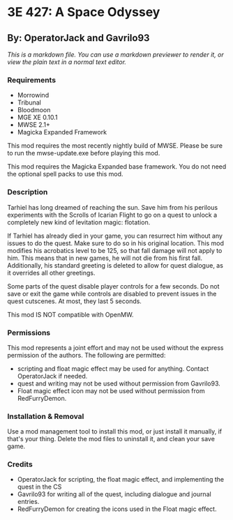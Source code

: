 # 3E 427: A Space Odyssey

## By: OperatorJack and Gavrilo93

_This is a markdown file. You can use a markdown previewer to render it, or view the plain text in a normal text editor._

### Requirements

- Morrowind
- Tribunal
- Bloodmoon
- MGE XE 0.10.1
- MWSE 2.1+
- Magicka Expanded Framework

This mod requires the most recently nightly build of MWSE. Please be sure to run the mwse-update.exe before playing this mod.

This mod requires the Magicka Expanded base framework. You do not need the optional spell packs to use this mod.

### Description

Tarhiel has long dreamed of reaching the sun. Save him from his perilous experiments with the Scrolls of Icarian Flight to go on a quest to unlock a completely new kind of levitation magic: flotation.

If Tarhiel has already died in your game, you can resurrect him without any issues to do the quest. Make sure to do so in his original location. This mod modifies his acrobatics level to be 125, so that fall damage will not apply to him. This means that in new games, he will not die from his first fall. Additionally, his standard greeting is deleted to allow for quest dialogue, as it overrides all other greetings.

Some parts of the quest disable player controls for a few seconds. Do not save or exit the game while controls are disabled to prevent issues in the quest cutscenes. At most, they last 5 seconds.

This mod IS NOT compatible with OpenMW.

### Permissions

This mod represents a joint effort and may not be used without the express permission of the authors. The following are permitted:

- scripting and float magic effect may be used for anything. Contact OperatorJack if needed.
- quest and writing may not be used without permission from Gavrilo93.
- Float magic effect icon may not be used without permission from RedFurryDemon.

### Installation & Removal

Use a mod management tool to install this mod, or just install it manually, if that's your thing. Delete the mod files to uninstall it, and clean your save game.

### Credits

- OperatorJack for scripting, the float magic effect, and implementing the quest in the CS
- Gavrilo93 for writing all of the quest, including dialogue and journal entries.
- RedFurryDemon for creating the icons used in the Float magic effect.
